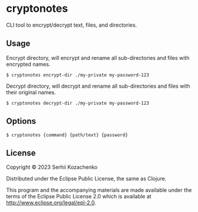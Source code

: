 # cryptonotes

CLI tool to encrypt/decrypt text, files, and directories.


## Usage

Encrypt directory, will encrypt and rename all sub-directories and files with encrypted names.

    $ cryptonotes encrypt-dir ./my-private my-password-123
    
Decrypt directory, will decrypt and rename all sub-directories and files with their original names.

    $ cryptonotes decrypt-dir ./my-private my-password-123

## Options

    $ cryptonotes {command} {path/text} {password}


## License

Copyright © 2023 Serhii Kozachenko

Distributed under the Eclipse Public License, the same as Clojure.

This program and the accompanying materials are made available under the
terms of the Eclipse Public License 2.0 which is available at
http://www.eclipse.org/legal/epl-2.0.
